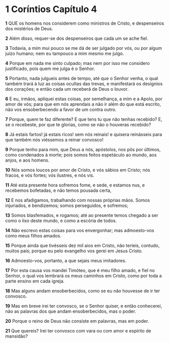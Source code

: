 # 1 Coríntios Capítulo 4

**1** 	QUE os homens nos considerem como ministros de Cristo, e despenseiros dos mistérios de Deus.

**2** 	Além disso, requer-se dos despenseiros que cada um se ache fiel.

**3** 	Todavia, a mim mui pouco se me dá de ser julgado por vós, ou por algum juízo humano; nem eu tampouco a mim mesmo me julgo.

**4** 	Porque em nada me sinto culpado; mas nem por isso me considero justificado, pois quem me julga é o Senhor.

**5** 	Portanto, nada julgueis antes de tempo, até que o Senhor venha, o qual também trará à luz as coisas ocultas das trevas, e manifestará os desígnios dos corações; e então cada um receberá de Deus o louvor.

**6** 	E eu, irmãos, apliquei estas coisas, por semelhança, a mim e a Apolo, por amor de vós; para que em nós aprendais a não ir além do que está escrito, não vos ensoberbecendo a favor de um contra outro.

**7** 	Porque, quem te faz diferente? E que tens tu que não tenhas recebido? E, se o recebeste, por que te glorias, como se não o houveras recebido?

**8** 	Já estais fartos! já estais ricos! sem nós reinais! e quisera reinásseis para que também nós viéssemos a reinar convosco!

**9** 	Porque tenho para mim, que Deus a nós, apóstolos, nos pôs por últimos, como condenados à morte; pois somos feitos espetáculo ao mundo, aos anjos, e aos homens.

**10** 	Nós somos loucos por amor de Cristo, e vós sábios em Cristo; nós fracos, e vós fortes; vós ilustres, e nós vis.

**11** 	Até esta presente hora sofremos fome, e sede, e estamos nus, e recebemos bofetadas, e não temos pousada certa,

**12** 	E nos afadigamos, trabalhando com nossas próprias mãos. Somos injuriados, e bendizemos; somos perseguidos, e sofremos;

**13** 	Somos blasfemados, e rogamos; até ao presente temos chegado a ser como o lixo deste mundo, e como a escória de todos.

**14** 	Não escrevo estas coisas para vos envergonhar; mas admoesto-vos como meus filhos amados.

**15** 	Porque ainda que tivésseis dez mil aios em Cristo, não teríeis, contudo, muitos pais; porque eu pelo evangelho vos gerei em Jesus Cristo.

**16** 	Admoesto-vos, portanto, a que sejais meus imitadores.

**17** 	Por esta causa vos mandei Timóteo, que é meu filho amado, e fiel no Senhor, o qual vos lembrará os meus caminhos em Cristo, como por toda a parte ensino em cada igreja.

**18** 	Mas alguns andam ensoberbecidos, como se eu não houvesse de ir ter convosco.

**19** 	Mas em breve irei ter convosco, se o Senhor quiser, e então conhecerei, não as palavras dos que andam ensoberbecidos, mas o poder.

**20** 	Porque o reino de Deus não consiste em palavras, mas em poder.

**21** 	Que quereis? Irei ter convosco com vara ou com amor e espírito de mansidão?

